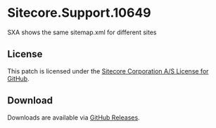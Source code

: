 # Sitecore.Support.10649
SXA shows the same sitemap.xml for different sites

## License  
This patch is licensed under the [Sitecore Corporation A/S License for GitHub](https://github.com/sitecoresupport/Sitecore.Support.10649/blob/master/LICENSE).  

## Download  
Downloads are available via [GitHub Releases](https://github.com/sitecoresupport/Sitecore.Support.10649/releases).  
